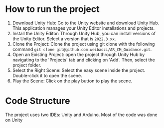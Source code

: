 # How to run the project
1. Download Unity Hub: Go to the Unity website and download Unity Hub. This application manages your Unity Editor installations and projects.
2. Install the Unity Editor: Through Unity Hub, you can install versions of the Unity Editor. Select a version that is `2022.3.xx`. 
3. Clone the Project: Clone the project using git clone with the following command `git clone git@github.com:weibaozi/AR_CM_Guidance.git`. 
4. Open an Existing Project: open the project through Unity Hub by navigating to the 'Projects' tab and clicking on 'Add'. Then, select the project folder.
5. Select the Right Scene: Select the easy scene inside the project. Double-click it to open the scene.
6. Play the Scene: Click on the play button to play the scene. 

# Code Structure
The project uses two IDEs: Unity and Arduino. Most of the code was done on Unity
